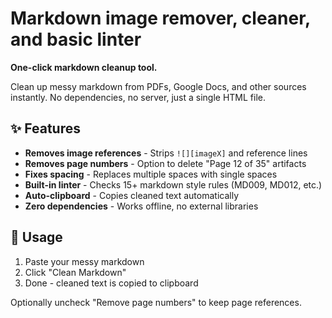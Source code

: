 # Markdown image remover, cleaner, and basic linter

**One-click markdown cleanup tool.**

Clean up messy markdown from PDFs, Google Docs, and other sources instantly. No dependencies, no server, just a single HTML file.

## ✨ Features

- **Removes image references** - Strips `![][imageX]` and reference lines
- **Removes page numbers** - Option to delete "Page 12 of 35" artifacts  
- **Fixes spacing** - Replaces multiple spaces with single spaces
- **Built-in linter** - Checks 15+ markdown style rules (MD009, MD012, etc.)
- **Auto-clipboard** - Copies cleaned text automatically
- **Zero dependencies** - Works offline, no external libraries

## 🚀 Usage

1. Paste your messy markdown
2. Click "Clean Markdown" 
3. Done - cleaned text is copied to clipboard

Optionally uncheck "Remove page numbers" to keep page references.
